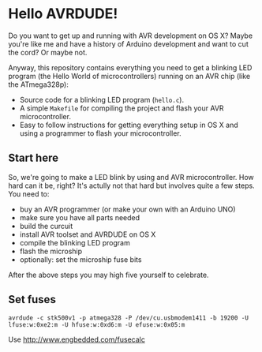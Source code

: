 # Hello AVRDUDE!

Do you want to get up and running with AVR development on OS X? Maybe you're like me and have a history of Arduino development and want to cut the cord? Or maybe not.

Anyway, this repository contains everything you need to get a blinking LED program (the Hello World of microcontrollers) running on an AVR chip (like the ATmega328p):

* Source code for a blinking LED program (`hello.c`).
* A simple `Makefile` for compiling the project and flash your AVR microcontroller.
* Easy to follow instructions for getting everything setup in OS X and using a programmer to flash your microcontroller.

## Start here

So, we're going to make a LED blink by using and AVR microcontroller. How hard can it be, right? It's actully not that hard but involves quite a few steps. You need to:

* buy an AVR programmer (or make your own with an Arduino UNO)
* make sure you have all parts needed
* build the curcuit
* install AVR toolset and AVRDUDE on OS X
* compile the blinking LED program
* flash the microship
* optionally: set the microship fuse bits

After the above steps you may high five yourself to celebrate.

## Set fuses

    avrdude -c stk500v1 -p atmega328 -P /dev/cu.usbmodem1411 -b 19200 -U lfuse:w:0xe2:m -U hfuse:w:0xd6:m -U efuse:w:0x05:m

Use http://www.engbedded.com/fusecalc
